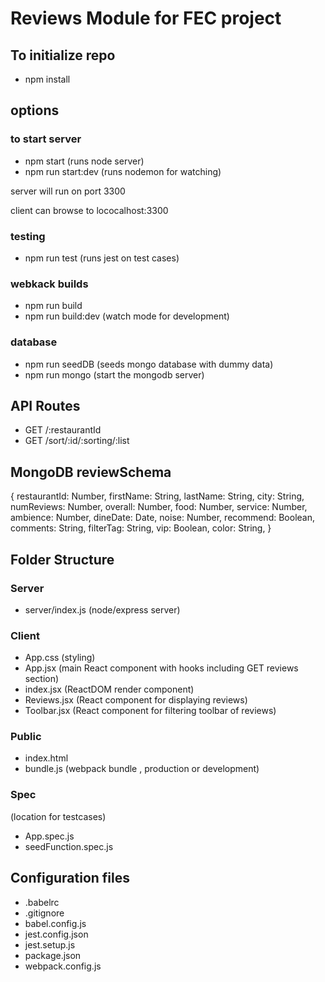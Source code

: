 # Reviews Module for FEC project

## To initialize repo
* npm install

## options

### to start server
* npm start (runs node server)
* npm run start:dev (runs nodemon for watching)

server will run on port 3300

client can browse to lococalhost:3300

### testing
* npm run test (runs jest on test cases)

### webkack builds
* npm run build 
* npm run build:dev (watch mode for development)

### database
* npm run seedDB (seeds mongo database with dummy data)
* npm run mongo (start the mongodb server)

## API Routes
* GET /:restaurantId
* GET /sort/:id/:sorting/:list

## MongoDB reviewSchema
{
  restaurantId: Number,
  firstName: String,
  lastName: String,
  city: String,
  numReviews: Number,
  overall: Number,
  food: Number,
  service: Number,
  ambience: Number,
  dineDate: Date,
  noise: Number,
  recommend: Boolean,
  comments: String,
  filterTag: String,
  vip: Boolean,
  color: String,
}

## Folder Structure

### Server
* server/index.js (node/express server)

### Client
* App.css (styling)
* App.jsx (main React component with hooks including GET reviews section)
* index.jsx (ReactDOM render component)
* Reviews.jsx (React component for displaying reviews)
* Toolbar.jsx (React component for filtering toolbar of reviews)

### Public
* index.html
* bundle.js (webpack bundle , production or development)

### Spec
(location for testcases)
* App.spec.js
* seedFunction.spec.js

## Configuration files
* .babelrc
* .gitignore
* babel.config.js
* jest.config.json
* jest.setup.js
* package.json
* webpack.config.js


